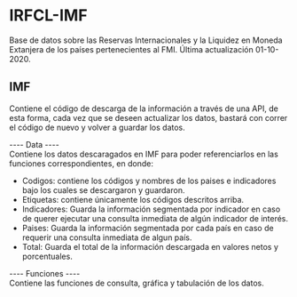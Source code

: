 # IRFCL-IMF
Base de datos sobre las Reservas Internacionales y la Liquidez en Moneda Extanjera de los países pertenecientes al FMI. Última actualización 01-10-2020.

## IMF 
Contiene el código de descarga de la información a través de una API, de esta forma, cada vez que se deseen actualizar los datos, bastará con correr el código de nuevo y volver a guardar los datos.

---- Data ---- <br />
Contiene los datos descaragados en IMF para poder referenciarlos en las funciones correspondientes, en donde: <br />
- Codigos: contiene los códigos y nombres de los paises e indicadores bajo los cuales se descargaron y guardaron.<br />
- Etiquetas: contiene únicamente los códigos descritos arriba.<br />
- Indicadores: Guarda la información segmentada por indicador en caso de querer ejecutar una consulta inmediata de algún indicador de interés.<br />
- Paises: Guarda la información segmentada por cada país en caso de requerir una consulta inmediata de algun país. <br />
- Total: Guarda el total de la información descargada en valores netos y porcentuales. <br />

---- Funciones ---- <br />
Contiene las funciones de consulta, gráfica y tabulación de los datos. 
